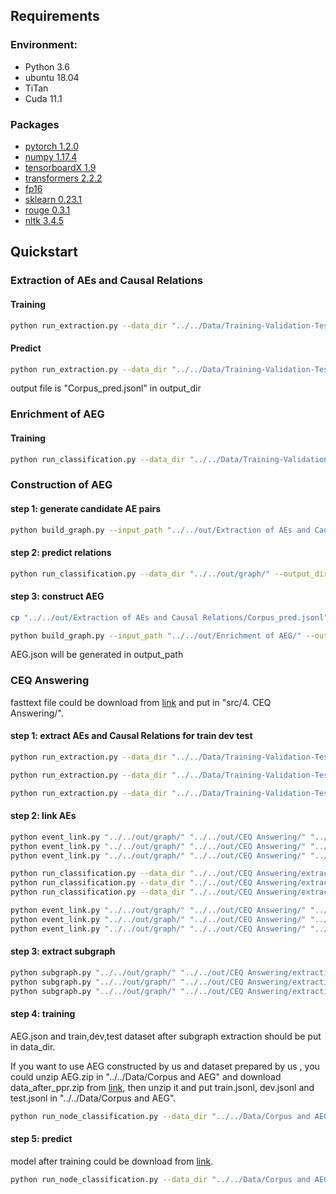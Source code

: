 ## Requirements

### Environment:

- Python 3.6
- ubuntu 18.04
- TiTan
- Cuda 11.1

### Packages

- [pytorch 1.2.0](https://pytorch.org/get-started/previous-versions/)
- [numpy 1.17.4](https://numpy.org/install/)
- [tensorboardX 1.9](https://github.com/lanpa/tensorboardX)
- [transformers 2.2.2](https://huggingface.co/transformers/installation.html)
- [fp16](https://github.com/NVIDIA/apex)
- [sklearn 0.23.1](https://scikit-learn.org/stable/install.html)
- [rouge 0.3.1](https://pypi.org/project/rouge/)
- [nltk 3.4.5](https://pypi.org/project/nltk/)

## Quickstart
### Extraction of AEs and Causal Relations

#### Training

```bash
python run_extraction.py --data_dir "../../Data/Training-Validation-Test splits/Extraction of AEs and Causal Relations" --output_dir "../../out/Extraction of AEs and Causal Relations" --do_train --evaluate_during_training --overwrite_output_dir --fp16
```

#### Predict

```bash
python run_extraction.py --data_dir "../../Data/Training-Validation-Test splits/Extraction of AEs and Causal Relations" --output_dir "../../out/Extraction of AEs and Causal Relations" --do_predict --predict_file "../../Data/Corpus and AEG/Corpus.jsonl" --fp16
```

output file is "Corpus_pred.jsonl" in output_dir

### Enrichment of AEG

#### Training

```bash
python run_classification.py --data_dir "../../Data/Training-Validation-Test splits/Enrichment of AEG" --output_dir "../../out/Enrichment of AEG" --do_train --evaluate_during_training --fp16 --overwrite_output_dir
```

### Construction of AEG

#### step 1:  generate candidate AE pairs

```bash
python build_graph.py --input_path "../../out/Extraction of AEs and Causal Relations/" --output_path "../../out/graph/"
```

#### step 2: predict relations

```bash
python run_classification.py --data_dir "../../out/graph/" --output_dir "../../out/Enrichment of AEG" --do_eval --fp16
```

#### step 3: construct AEG

```bash
cp "../../out/Extraction of AEs and Causal Relations/Corpus_pred.jsonl"  "../../out/Enrichment of AEG/Corpus_pred.jsonl"

python build_graph.py --input_path "../../out/Enrichment of AEG/" --output_path "../../out/graph/"
```

AEG.json will be generated in output_path

### CEQ Answering

fasttext file could be download from [link](https://dl.fbaipublicfiles.com/fasttext/vectors-crawl/cc.zh.300.bin.gz) and put in "src/4. CEQ Answering/".

#### step 1: extract AEs and Causal Relations for train dev test

```bash
python run_extraction.py --data_dir "../../Data/Training-Validation-Test splits/Extraction of AEs and Causal Relations" --output_dir "../../out/Extraction of AEs and Causal Relations" --do_predict --predict_file "../../Data/Training-Validation-Test splits/CEQ Answering/train.jsonl" --fp16

python run_extraction.py --data_dir "../../Data/Training-Validation-Test splits/Extraction of AEs and Causal Relations" --output_dir "../../out/Extraction of AEs and Causal Relations" --do_predict --predict_file "../../Data/Training-Validation-Test splits/CEQ Answering/dev.jsonl" --fp16

python run_extraction.py --data_dir "../../Data/Training-Validation-Test splits/Extraction of AEs and Causal Relations" --output_dir "../../out/Extraction of AEs and Causal Relations" --do_predict --predict_file "../../Data/Training-Validation-Test splits/CEQ Answering/test.jsonl" --fp16
```

#### step 2: link AEs

```bash
python event_link.py "../../out/graph/" "../../out/CEQ Answering/" "../../out/Extraction of AEs and Causal Relations/dev_pred.jsonl" "../../out/CEQ Answering/extractions" "dev"
python event_link.py "../../out/graph/" "../../out/CEQ Answering/" "../../out/Extraction of AEs and Causal Relations/train_pred.jsonl" "../../out/CEQ Answering/extractions" "train"
python event_link.py "../../out/graph/" "../../out/CEQ Answering/" "../../out/Extraction of AEs and Causal Relations/test_pred.jsonl" "../../out/CEQ Answering/extractions" "test"

python run_classification.py --data_dir "../../out/CEQ Answering/extractions_train/" --output_dir "../../out/Enrichment of AEG" --pred_dir "../../out/CEQ Answering/extractions_train/" --do_eval --fp16
python run_classification.py --data_dir "../../out/CEQ Answering/extractions_dev/" --output_dir "../../out/Enrichment of AEG" --pred_dir "../../out/CEQ Answering/extractions_dev/" --do_eval --fp16
python run_classification.py --data_dir "../../out/CEQ Answering/extractions_test/" --output_dir "../../out/Enrichment of AEG" --pred_dir "../../out/CEQ Answering/extractions_test/" --do_eval --fp16

python event_link.py "../../out/graph/" "../../out/CEQ Answering/" "../../out/Extraction of AEs and Causal Relations/test_pred.jsonl" "../../out/CEQ Answering/extractions" "test"
python event_link.py "../../out/graph/" "../../out/CEQ Answering/" "../../out/Extraction of AEs and Causal Relations/train_pred.jsonl" "../../out/CEQ Answering/extractions" "train"
python event_link.py "../../out/graph/" "../../out/CEQ Answering/" "../../out/Extraction of AEs and Causal Relations/dev_pred.jsonl" "../../out/CEQ Answering/extractions" "dev"
```

#### step 3: extract subgraph

```bash
python subgraph.py "../../out/graph/" "../../out/CEQ Answering/extractions_train/" "../../out/CEQ Answering/"
python subgraph.py "../../out/graph/" "../../out/CEQ Answering/extractions_dev/" "../../out/CEQ Answering/"
python subgraph.py "../../out/graph/" "../../out/CEQ Answering/extractions_test/" "../../out/CEQ Answering/"
```

#### step 4: training

AEG.json and train,dev,test dataset after subgraph extraction should be put in data_dir.

If you want to use AEG constructed by us and dataset prepared by us , you could unzip AEG.zip in "../../Data/Corpus and AEG" and download data_after_ppr.zip from [link](https://drive.google.com/file/d/1wd8OlpC9ifvxhGCwhd1bUTIGsPFMB4ZP/view?usp=sharing), then unzip it and put train.jsonl, dev.jsonl and test.jsonl in "../../Data/Corpus and AEG".

```bash
python run_node_classification.py --data_dir "../../Data/Corpus and AEG" --output_dir ../../out/answerGeneration-d-b16-n --max_node_size 200 --fp16 --do_train --evaluate_during_training --overwrite_output_dir 
```

#### step 5: predict

model after training could be download from [link](https://drive.google.com/file/d/1-j8FvkYAUkjQccmkHChdlBbU2mjQBenG/view?usp=sharing).

```bash
python run_node_classification.py --data_dir "../../Data/Corpus and AEG" --output_dir ../../out/answerGeneration-d-b16-n --max_node_size 200 --fp16 --block_ngram 5 --do_eval
```

